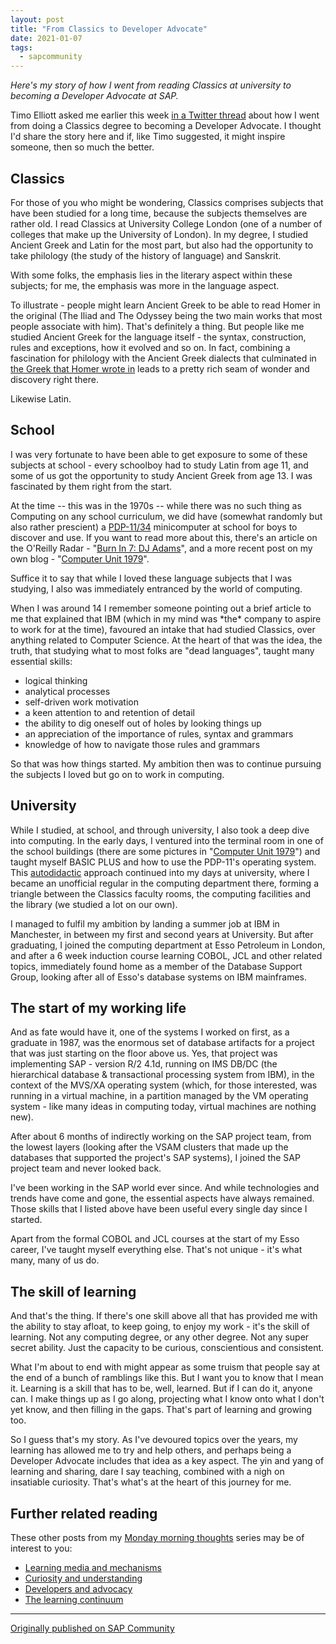 ```yaml
---
layout: post
title: "From Classics to Developer Advocate"
date: 2021-01-07
tags:
  - sapcommunity
---
```

*Here's my story of how I went from reading Classics at university to
becoming a Developer Advocate at SAP.*

Timo Elliott asked me earlier this week [in a Twitter
thread](https://twitter.com/timoelliott/status/1346090285529444354)
about how I went from doing a Classics degree to becoming a Developer
Advocate. I thought I'd share the story here and if, like Timo
suggested, it might inspire someone, then so much the better.

## Classics

For those of you who might be wondering, Classics comprises subjects
that have been studied for a long time, because the subjects themselves
are rather old. I read Classics at University College London (one of a
number of colleges that make up the University of London). In my degree,
I studied Ancient Greek and Latin for the most part, but also had the
opportunity to take philology (the study of the history of language) and
Sanskrit.

With some folks, the emphasis lies in the literary aspect within these
subjects; for me, the emphasis was more in the language aspect.

To illustrate - people might learn Ancient Greek to be able to read
Homer in the original (The Iliad and The Odyssey being the two main
works that most people associate with him). That's definitely a thing.
But people like me studied Ancient Greek for the language itself - the
syntax, construction, rules and exceptions, how it evolved and so on. In
fact, combining a fascination for philology with the Ancient Greek
dialects that culminated in [the Greek that Homer wrote
in](https://en.wikipedia.org/wiki/Homeric_Greek) leads to a pretty rich
seam of wonder and discovery right there.

Likewise Latin.

## School

I was very fortunate to have been able to get exposure to some of these
subjects at school - every schoolboy had to study Latin from age 11, and
some of us got the opportunity to study Ancient Greek from age 13. I was
fascinated by them right from the start.

At the time \-- this was in the 1970s \-- while there was no such thing
as Computing on any school curriculum, we did have (somewhat randomly
but also rather prescient) a
[PDP-11/34](https://en.wikipedia.org/wiki/PDP-11) minicomputer at school
for boys to discover and use. If you want to read more about this,
there's an article on the O'Reilly Radar - "[Burn In 7: DJ
Adams](https://web.archive.org/web/20091118000142/http://radar.oreilly.com/2005/11/burn-in-7-dj-adams.html)", and
a more recent post on my own blog - "[Computer Unit
1979](/blog/posts/2020/11/03/computer-unit-1979/)".

Suffice it to say that while I loved these language subjects that I was
studying, I also was immediately entranced by the world of computing.

When I was around 14 I remember someone pointing out a brief article to
me that explained that IBM (which in my mind was \*the\* company to
aspire to work for at the time), favoured an intake that had studied
Classics, over anything related to Computer Science. At the heart of
that was the idea, the truth, that studying what to most folks are
"dead languages", taught many essential skills:

-   logical thinking
-   analytical processes
-   self-driven work motivation
-   a keen attention to and retention of detail
-   the ability to dig oneself out of holes by looking things up
-   an appreciation of the importance of rules, syntax and grammars
-   knowledge of how to navigate those rules and grammars


So that was how things started. My ambition then was to continue
pursuing the subjects I loved but go on to work in computing.

## University

While I studied, at school, and through university, I also took a deep
dive into computing. In the early days, I ventured into the terminal
room in one of the school buildings (there are some pictures in
"[Computer Unit
1979](/blog/posts/2020/11/03/computer-unit-1979/)") and taught
myself BASIC PLUS and how to use the PDP-11's operating system. This
[autodidactic](/tags/autodidactics/) approach continued
into my days at university, where I became an unofficial regular in the
computing department there, forming a triangle between the Classics
faculty rooms, the computing facilities and the library (we studied a
lot on our own).

I managed to fulfil my ambition by landing a summer job at IBM in
Manchester, in between my first and second years at University. But
after graduating, I joined the computing department at Esso Petroleum in
London, and after a 6 week induction course learning COBOL, JCL and
other related topics, immediately found home as a member of the Database
Support Group, looking after all of Esso's database systems on IBM
mainframes.

## The start of my working life

And as fate would have it, one of the systems I worked on first, as a
graduate in 1987, was the enormous set of database artifacts for a
project that was just starting on the floor above us. Yes, that project
was implementing SAP - version R/2 4.1d, running on IMS DB/DC (the
hierarchical database & transactional processing system from IBM), in
the context of the MVS/XA operating system (which, for those interested,
was running in a virtual machine, in a partition managed by the VM
operating system - like many ideas in computing today, virtual machines
are nothing new).

After about 6 months of indirectly working on the SAP project team, from
the lowest layers (looking after the VSAM clusters that made up the
databases that supported the project's SAP systems), I joined the SAP
project team and never looked back.

I've been working in the SAP world ever since. And while technologies
and trends have come and gone, the essential aspects have always
remained. Those skills that I listed above have been useful every single
day since I started.

Apart from the formal COBOL and JCL courses at the start of my Esso
career, I've taught myself everything else. That's not unique - it's
what many, many of us do.

## The skill of learning

And that's the thing. If there's one skill above all that has provided
me with the ability to stay afloat, to keep going, to enjoy my work -
it's the skill of learning. Not any computing degree, or any other
degree. Not any super secret ability. Just the capacity to be curious,
conscientious and consistent.

What I'm about to end with might appear as some truism that people say
at the end of a bunch of ramblings like this. But I want you to know
that I mean it. Learning is a skill that has to be, well, learned. But
if I can do it, anyone can. I make things up as I go along, projecting
what I know onto what I don't yet know, and then filling in the gaps.
That's part of learning and growing too.

So I guess that's my story. As I've devoured topics over the years, my
learning has allowed me to try and help others, and perhaps being a
Developer Advocate includes that idea as a key aspect. The yin and yang
of learning and sharing, dare I say teaching, combined with a nigh on
insatiable curiosity. That's what's at the heart of this journey for
me.

## Further related reading

These other posts from my [Monday morning
thoughts](/tags/mondaymorningthoughts/) series may
be of interest to you:

-   [Learning media and
    mechanisms](/blog/posts/2018/11/26/monday-morning-thoughts:-learning-media-and-mechanisms/)
-   [Curiosity and
    understanding](/blog/posts/2018/07/09/monday-morning-thoughts:-curiosity-and-understanding/)
-   [Developers and
    advocacy](/blog/posts/2018/07/02/monday-morning-thoughts:-developers-and-advocacy/)
-   [The learning
    continuum](/blog/posts/2018/06/04/monday-morning-thoughts:-the-learning-continuum/)

---

[Originally published on SAP Community](https://community.sap.com/t5/welcome-corner-blog-posts/from-classics-to-developer-advocate/ba-p/13461625)
